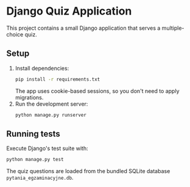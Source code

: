 # Django Quiz Application

This project contains a small Django application that serves a multiple-choice quiz.

## Setup

1. Install dependencies:
   ```bash
   pip install -r requirements.txt
   ```
   The app uses cookie-based sessions, so you don't need to apply migrations.
2. Run the development server:
   ```bash
   python manage.py runserver
   ```

## Running tests

Execute Django's test suite with:

```bash
python manage.py test
```

The quiz questions are loaded from the bundled SQLite database `pytania_egzaminacyjne.db`.
